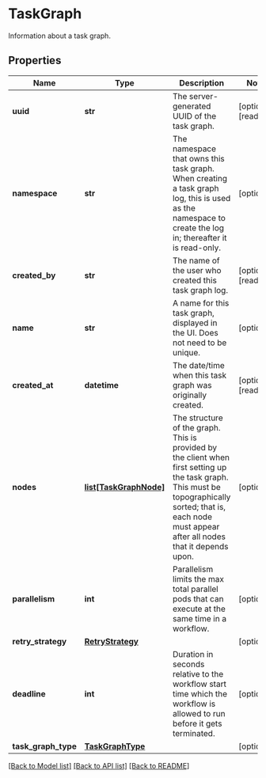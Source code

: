 # TaskGraph

Information about a task graph.

## Properties

| Name                | Type                                        | Description                                                                                                                                                                                                | Notes                 |
| ------------------- | ------------------------------------------- | ---------------------------------------------------------------------------------------------------------------------------------------------------------------------------------------------------------- | --------------------- |
| **uuid**            | **str**                                     | The server-generated UUID of the task graph.                                                                                                                                                               | [optional] [readonly] |
| **namespace**       | **str**                                     | The namespace that owns this task graph. When creating a task graph log, this is used as the namespace to create the log in; thereafter it is read-only.                                                   | [optional]            |
| **created_by**      | **str**                                     | The name of the user who created this task graph log.                                                                                                                                                      | [optional] [readonly] |
| **name**            | **str**                                     | A name for this task graph, displayed in the UI. Does not need to be unique.                                                                                                                               | [optional]            |
| **created_at**      | **datetime**                                | The date/time when this task graph was originally created.                                                                                                                                                 | [optional] [readonly] |
| **nodes**           | [**list[TaskGraphNode]**](TaskGraphNode.md) | The structure of the graph. This is provided by the client when first setting up the task graph. This must be topographically sorted; that is, each node must appear after all nodes that it depends upon. | [optional]            |
| **parallelism**     | **int**                                     | Parallelism limits the max total parallel pods that can execute at the same time in a workflow.                                                                                                            | [optional]            |
| **retry_strategy**  | [**RetryStrategy**](RetryStrategy.md)       |                                                                                                                                                                                                            | [optional]            |
| **deadline**        | **int**                                     | Duration in seconds relative to the workflow start time which the workflow is allowed to run before it gets terminated.                                                                                    | [optional]            |
| **task_graph_type** | [**TaskGraphType**](TaskGraphType.md)       |                                                                                                                                                                                                            | [optional]            |

[[Back to Model list]](../README.md#documentation-for-models) [[Back to API list]](../README.md#documentation-for-api-endpoints) [[Back to README]](../README.md)
